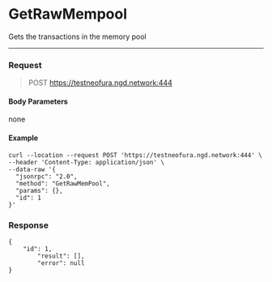 # GetRawMempool
Gets the transactions in the memory pool
<hr>

### Request

> POST https://testneofura.ngd.network:444

#### Body Parameters

none


#### Example
```
curl --location --request POST 'https://testneofura.ngd.network:444' \
--header 'Content-Type: application/json' \
--data-raw '{  
  "jsonrpc": "2.0",
  "method": "GetRawMemPool",
  "params": {},
  "id": 1
}'
```
### Response
```json5
{
    "id": 1,
        "result": [],
        "error": null
}
```
